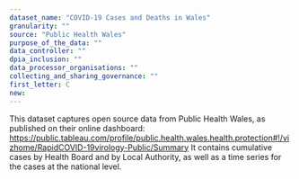```yaml
---
dataset_name: "COVID-19 Cases and Deaths in Wales"
granularity: ""
source: "Public Health Wales"
purpose_of_the_data: ""
data_controller: ""
dpia_inclusion: ""
data_processor_organisations: ""
collecting_and_sharing_governance: ""
first_letter: C
new: 
---
```

This dataset captures open source data from Public Health Wales, as published on their online dashboard: https://public.tableau.com/profile/public.health.wales.health.protection#!/vizhome/RapidCOVID-19virology-Public/Summary
It contains cumulative cases by Health Board and by Local Authority, as well as a time series for the cases at the national level.